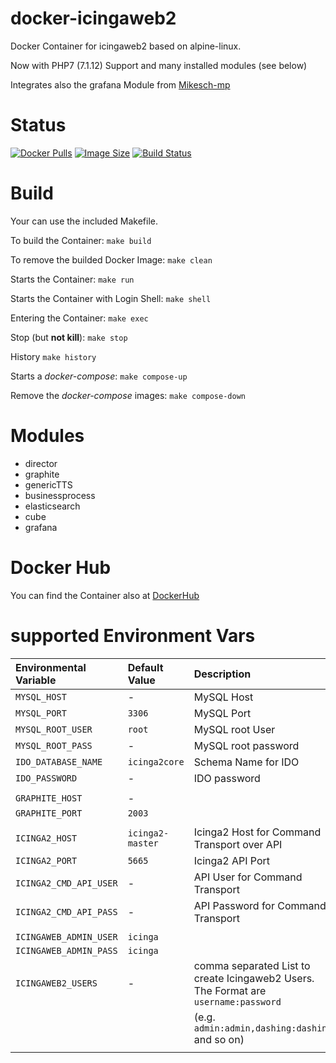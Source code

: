 docker-icingaweb2
=================

Docker Container for icingaweb2 based on alpine-linux.

Now with PHP7 (7.1.12) Support and many installed modules (see below)

Integrates also the grafana Module from [Mikesch-mp](https://github.com/Mikesch-mp/icingaweb2-module-grafana.git)

# Status

[![Docker Pulls](https://img.shields.io/docker/pulls/bodsch/docker-icingaweb2.svg?branch=1708-33)][hub]
[![Image Size](https://images.microbadger.com/badges/image/bodsch/docker-icingaweb2.svg?branch=1708-33)][microbadger]
[![Build Status](https://travis-ci.org/bodsch/docker-icingaweb2.svg?branch=1708-33)][travis]

[hub]: https://hub.docker.com/r/bodsch/docker-icingaweb2/
[microbadger]: https://microbadger.com/images/bodsch/docker-icingaweb2
[travis]: https://travis-ci.org/bodsch/docker-icingaweb2


# Build

Your can use the included Makefile.

To build the Container: `make build`

To remove the builded Docker Image: `make clean`

Starts the Container: `make run`

Starts the Container with Login Shell: `make shell`

Entering the Container: `make exec`

Stop (but **not kill**): `make stop`

History `make history`

Starts a *docker-compose*: `make compose-up`

Remove the *docker-compose* images: `make compose-down`


# Modules

 - director
 - graphite
 - genericTTS
 - businessprocess
 - elasticsearch
 - cube
 - grafana


# Docker Hub

You can find the Container also at  [DockerHub](https://hub.docker.com/r/bodsch/docker-icingaweb2/)


# supported Environment Vars

| Environmental Variable             | Default Value        | Description                                                     |
| :--------------------------------- | :-------------       | :-----------                                                    |
| `MYSQL_HOST`                       | -                    | MySQL Host                                                      |
| `MYSQL_PORT`                       | `3306`               | MySQL Port                                                      |
| `MYSQL_ROOT_USER`                  | `root`               | MySQL root User                                                 |
| `MYSQL_ROOT_PASS`                  | -                    | MySQL root password                                             |
| `IDO_DATABASE_NAME`                | `icinga2core`        | Schema Name for IDO                                             |
| `IDO_PASSWORD`                     | -                    | IDO password                                                    |
|                                    |                      |                                                                 |
| `GRAPHITE_HOST`                    | -                    |                                                                 |
| `GRAPHITE_PORT`                    | `2003`               |                                                                 |
|                                    |                      |                                                                 |
| `ICINGA2_HOST`                     | `icinga2-master`     | Icinga2 Host for Command Transport over API                     |
| `ICINGA2_PORT`                     | `5665`               | Icinga2 API Port                                                |
| `ICINGA2_CMD_API_USER`             | -                    | API User for Command Transport                                  |
| `ICINGA2_CMD_API_PASS`             | -                    | API Password for Command Transport                              |
|                                    |                      |                                                                 |
| `ICINGAWEB_ADMIN_USER`             | `icinga`             |                                                                 |
| `ICINGAWEB_ADMIN_PASS`             | `icinga`             |                                                                 |
| `ICINGAWEB2_USERS`                 | -                    | comma separated List to create Icingaweb2 Users. The Format are `username:password` |
|                                    |                      | (e.g. `admin:admin,dashing:dashing` and so on)                  |
|                                    |                      |                                                                 |
